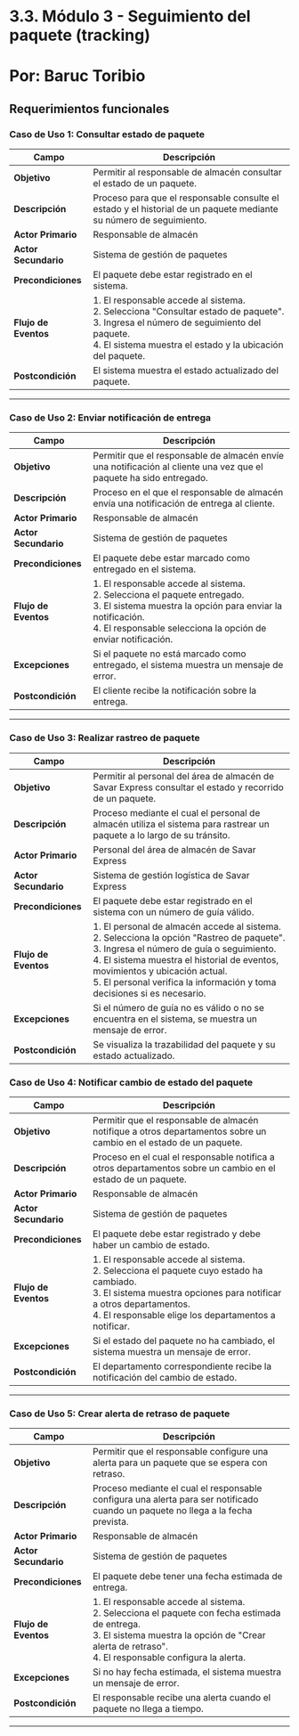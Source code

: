 # 3.3. Módulo 3 - Seguimiento del paquete (tracking)

# Por: Baruc Toribio
 

## **Requerimientos funcionales**



### Caso de Uso 1: Consultar estado de paquete

| **Campo**            | **Descripción**                                                                 |
|----------------------|---------------------------------------------------------------------------------|
| **Objetivo**         | Permitir al responsable de almacén consultar el estado de un paquete.           |
| **Descripción**      | Proceso para que el responsable consulte el estado y el historial de un paquete mediante su número de seguimiento. |
| **Actor Primario**   | Responsable de almacén                                                           |
| **Actor Secundario** | Sistema de gestión de paquetes                                                   |
| **Precondiciones**   | El paquete debe estar registrado en el sistema.                                 |
| **Flujo de Eventos** | 1. El responsable accede al sistema.<br> 2. Selecciona "Consultar estado de paquete".<br> 3. Ingresa el número de seguimiento del paquete.<br> 4. El sistema muestra el estado y la ubicación del paquete. |
| **Postcondición**    | El sistema muestra el estado actualizado del paquete.                           |


---


### Caso de Uso 2: Enviar notificación de entrega

| **Campo**            | **Descripción**                                                                 |
|----------------------|---------------------------------------------------------------------------------|
| **Objetivo**         | Permitir que el responsable de almacén envíe una notificación al cliente una vez que el paquete ha sido entregado. |
| **Descripción**      | Proceso en el que el responsable de almacén envía una notificación de entrega al cliente. |
| **Actor Primario**   | Responsable de almacén                                                           |
| **Actor Secundario** | Sistema de gestión de paquetes                                                   |
| **Precondiciones**   | El paquete debe estar marcado como entregado en el sistema.                     |
| **Flujo de Eventos** | 1. El responsable accede al sistema.<br> 2. Selecciona el paquete entregado.<br> 3. El sistema muestra la opción para enviar la notificación.<br> 4. El responsable selecciona la opción de enviar notificación. |
| **Excepciones**      | Si el paquete no está marcado como entregado, el sistema muestra un mensaje de error. |
| **Postcondición**    | El cliente recibe la notificación sobre la entrega.                             |

---

### Caso de Uso 3: Realizar rastreo de paquete

| **Campo**            | **Descripción**                                                                 |
|----------------------|---------------------------------------------------------------------------------|
| **Objetivo**         | Permitir al personal del área de almacén de Savar Express consultar el estado y recorrido de un paquete. |
| **Descripción**      | Proceso mediante el cual el personal de almacén utiliza el sistema para rastrear un paquete a lo largo de su tránsito. |
| **Actor Primario**   | Personal del área de almacén de Savar Express                                  |
| **Actor Secundario** | Sistema de gestión logística de Savar Express                                  |
| **Precondiciones**   | El paquete debe estar registrado en el sistema con un número de guía válido.   |
| **Flujo de Eventos** | 1. El personal de almacén accede al sistema.<br>2. Selecciona la opción "Rastreo de paquete".<br>3. Ingresa el número de guía o seguimiento.<br>4. El sistema muestra el historial de eventos, movimientos y ubicación actual.<br>5. El personal verifica la información y toma decisiones si es necesario. |
| **Excepciones**      | Si el número de guía no es válido o no se encuentra en el sistema, se muestra un mensaje de error. |
| **Postcondición**    | Se visualiza la trazabilidad del paquete y su estado actualizado.              |


### Caso de Uso 4: Notificar cambio de estado del paquete

| **Campo**            | **Descripción**                                                                 |
|----------------------|---------------------------------------------------------------------------------|
| **Objetivo**         | Permitir que el responsable de almacén notifique a otros departamentos sobre un cambio en el estado de un paquete. |
| **Descripción**      | Proceso en el cual el responsable notifica a otros departamentos sobre un cambio en el estado de un paquete. |
| **Actor Primario**   | Responsable de almacén                                                           |
| **Actor Secundario** | Sistema de gestión de paquetes                                                   |
| **Precondiciones**   | El paquete debe estar registrado y debe haber un cambio de estado.              |
| **Flujo de Eventos** | 1. El responsable accede al sistema.<br> 2. Selecciona el paquete cuyo estado ha cambiado.<br> 3. El sistema muestra opciones para notificar a otros departamentos.<br> 4. El responsable elige los departamentos a notificar. |
| **Excepciones**      | Si el estado del paquete no ha cambiado, el sistema muestra un mensaje de error. |
| **Postcondición**    | El departamento correspondiente recibe la notificación del cambio de estado.  |

---

### Caso de Uso 5: Crear alerta de retraso de paquete

| **Campo**            | **Descripción**                                                                 |
|----------------------|---------------------------------------------------------------------------------|
| **Objetivo**         | Permitir que el responsable configure una alerta para un paquete que se espera con retraso. |
| **Descripción**      | Proceso mediante el cual el responsable configura una alerta para ser notificado cuando un paquete no llega a la fecha prevista. |
| **Actor Primario**   | Responsable de almacén                                                           |
| **Actor Secundario** | Sistema de gestión de paquetes                                                   |
| **Precondiciones**   | El paquete debe tener una fecha estimada de entrega.                            |
| **Flujo de Eventos** | 1. El responsable accede al sistema.<br> 2. Selecciona el paquete con fecha estimada de entrega.<br> 3. El sistema muestra la opción de "Crear alerta de retraso".<br> 4. El responsable configura la alerta. |
| **Excepciones**      | Si no hay fecha estimada, el sistema muestra un mensaje de error.               |
| **Postcondición**    | El responsable recibe una alerta cuando el paquete no llega a tiempo.          |

---



